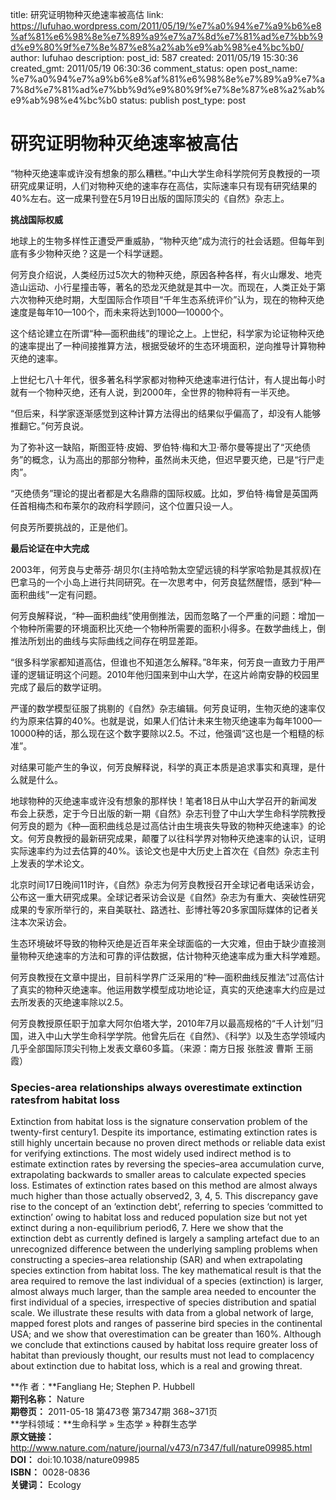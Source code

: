 title: 研究证明物种灭绝速率被高估
link: https://lufuhao.wordpress.com/2011/05/19/%e7%a0%94%e7%a9%b6%e8%af%81%e6%98%8e%e7%89%a9%e7%a7%8d%e7%81%ad%e7%bb%9d%e9%80%9f%e7%8e%87%e8%a2%ab%e9%ab%98%e4%bc%b0/
author: lufuhao
description: 
post_id: 587
created: 2011/05/19 15:30:36
created_gmt: 2011/05/19 06:30:36
comment_status: open
post_name: %e7%a0%94%e7%a9%b6%e8%af%81%e6%98%8e%e7%89%a9%e7%a7%8d%e7%81%ad%e7%bb%9d%e9%80%9f%e7%8e%87%e8%a2%ab%e9%ab%98%e4%bc%b0
status: publish
post_type: post

# 研究证明物种灭绝速率被高估

“物种灭绝速率或许没有想象的那么糟糕。”中山大学生命科学院何芳良教授的一项研究成果证明，人们对物种灭绝的速率存在高估，实际速率只有现有研究结果的40%左右。这一成果刊登在5月19日出版的国际顶尖的《自然》杂志上。 

**挑战国际权威**

地球上的生物多样性正遭受严重威胁，“物种灭绝”成为流行的社会话题。但每年到底有多少物种灭绝？这是一个科学谜题。 

何芳良介绍说，人类经历过5次大的物种灭绝，原因各种各样，有火山爆发、地壳造山运动、小行星撞击等，著名的恐龙灭绝就是其中一次。而现在，人类正处于第六次物种灭绝时期，大型国际合作项目“千年生态系统评价”认为，现在的物种灭绝速度是每年10—100个，而未来将达到1000—10000个。 

这个结论建立在所谓“种—面积曲线”的理论之上。上世纪，科学家为论证物种灭绝的速率提出了一种间接推算方法，根据受破坏的生态环境面积，逆向推导计算物种灭绝的速率。 

上世纪七八十年代，很多著名科学家都对物种灭绝速率进行估计，有人提出每小时就有一个物种灭绝，还有人说，到2000年，全世界的物种将有一半灭绝。 

“但后来，科学家逐渐感觉到这种计算方法得出的结果似乎偏高了，却没有人能够推翻它。”何芳良说。 

为了弥补这一缺陷，斯图亚特·皮姆、罗伯特·梅和大卫·蒂尔曼等提出了“灭绝债务”的概念，认为高出的那部分物种，虽然尚未灭绝，但迟早要灭绝，已是“行尸走肉”。 

“灭绝债务”理论的提出者都是大名鼎鼎的国际权威。比如，罗伯特·梅曾是英国两任首相梅杰和布莱尔的政府科学顾问，这个位置只设一人。 

何良芳所要挑战的，正是他们。 

**最后论证在中大完成**

2003年，何芳良与史蒂芬·胡贝尔(主持哈勃太空望远镜的科学家哈勃是其叔叔)在巴拿马的一个小岛上进行共同研究。在一次思考中，何芳良猛然醒悟，感到“种—面积曲线”一定有问题。 

何芳良解释说，“种—面积曲线”使用倒推法，因而忽略了一个严重的问题：增加一个物种所需要的环境面积比灭绝一个物种所需要的面积小得多。在数学曲线上，倒推法所划出的曲线与实际曲线之间存在明显差距。 

“很多科学家都知道高估，但谁也不知道怎么解释。”8年来，何芳良一直致力于用严谨的逻辑证明这个问题。2010年他归国来到中山大学，在这片岭南安静的校园里完成了最后的数学证明。 

严谨的数学模型征服了挑剔的《自然》杂志编辑。何芳良证明，生物灭绝的速率仅约为原来估算的40%。也就是说，如果人们估计未来生物灭绝速率为每年1000—10000种的话，那么现在这个数字要除以2.5。不过，他强调“这也是一个粗糙的标准”。 

对结果可能产生的争议，何芳良解释说，科学的真正本质是追求事实和真理，是什么就是什么。 

地球物种的灭绝速率或许没有想象的那样快！笔者18日从中山大学召开的新闻发布会上获悉，定于今日出版的新一期《自然》杂志刊登了中山大学生命科学院教授何芳良的题为《种—面积曲线总是过高估计由生境丧失导致的物种灭绝速率》的论文。何芳良教授的最新研究成果，颠覆了以往科学界对物种灭绝速率的认识，证明实际速率约为过去估算的40%。该论文也是中大历史上首次在《自然》杂志主刊上发表的学术论文。 

北京时间17日晚间11时许，《自然》杂志为何芳良教授召开全球记者电话采访会，公布这一重大研究成果。全球记者采访会议是《自然》杂志为有重大、突破性研究成果的专家所举行的，来自美联社、路透社、彭博社等20多家国际媒体的记者关注本次采访会。 

生态环境破坏导致的物种灭绝是近百年来全球面临的一大灾难，但由于缺少直接测量物种灭绝速率的方法和可靠的评估数据，估计物种灭绝速率成为重大科学难题。 

何芳良教授在文章中提出，目前科学界广泛采用的“种—面积曲线反推法”过高估计了真实的物种灭绝速率。他运用数学模型成功地论证，真实的灭绝速率大约应是过去所发表的灭绝速率除以2.5。 

何芳良教授原任职于加拿大阿尔伯塔大学，2010年7月以最高规格的“千人计划”归国，进入中山大学生命科学学院。他曾先后在《自然》、《科学》以及生态学领域内几乎全部国际顶尖刊物上发表文章60多篇。（来源：南方日报 张胜波 曹斯 王丽霞） 

### Species-area relationships always overestimate extinction ratesfrom habitat loss

Extinction from habitat loss is the signature conservation problem of the twenty-first century1. Despite its importance, estimating extinction rates is still highly uncertain because no proven direct methods or reliable data exist for verifying extinctions. The most widely used indirect method is to estimate extinction rates by reversing the species–area accumulation curve, extrapolating backwards to smaller areas to calculate expected species loss. Estimates of extinction rates based on this method are almost always much higher than those actually observed2, 3, 4, 5. This discrepancy gave rise to the concept of an ‘extinction debt’, referring to species ‘committed to extinction’ owing to habitat loss and reduced population size but not yet extinct during a non-equilibrium period6, 7. Here we show that the extinction debt as currently defined is largely a sampling artefact due to an unrecognized difference between the underlying sampling problems when constructing a species–area relationship (SAR) and when extrapolating species extinction from habitat loss. The key mathematical result is that the area required to remove the last individual of a species (extinction) is larger, almost always much larger, than the sample area needed to encounter the first individual of a species, irrespective of species distribution and spatial scale. We illustrate these results with data from a global network of large, mapped forest plots and ranges of passerine bird species in the continental USA; and we show that overestimation can be greater than 160%. Although we conclude that extinctions caused by habitat loss require greater loss of habitat than previously thought, our results must not lead to complacency about extinction due to habitat loss, which is a real and growing threat. 

**作 者：**Fangliang He; Stephen P. Hubbell  
**期刊名称：** Nature  
**期卷页：** 2011-05-18 第473卷 第7347期 368~371页  
**学科领域：**生命科学 » 生态学 » 种群生态学  
**原文链接：**<http://www.nature.com/nature/journal/v473/n7347/full/nature09985.html>  
**DOI：** doi:10.1038/nature09985  
**ISBN：** 0028-0836  
**关键词：** Ecology